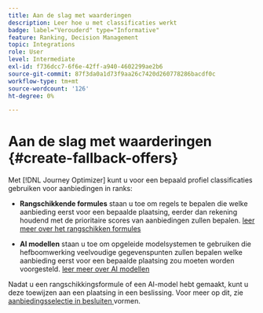 ```yaml
---
title: Aan de slag met waarderingen
description: Leer hoe u met classificaties werkt
badge: label="Verouderd" type="Informative"
feature: Ranking, Decision Management
topic: Integrations
role: User
level: Intermediate
exl-id: f736dcc7-6f6e-42ff-a940-4602299ae2b6
source-git-commit: 87f3da0a1d73f9aa26c7420d260778286bacdf0c
workflow-type: tm+mt
source-wordcount: '126'
ht-degree: 0%

---
```


# Aan de slag met waarderingen {#create-fallback-offers}

Met [!DNL Journey Optimizer] kunt u voor een bepaald profiel classificaties gebruiken voor aanbiedingen in ranks:

* **Rangschikkende formules** staan u toe om regels te bepalen die welke aanbieding eerst voor een bepaalde plaatsing, eerder dan rekening houdend met de prioritaire scores van aanbiedingen zullen bepalen. [ leer meer over het rangschikken formules ](create-ranking-formulas.md)

* **AI modellen** staan u toe om opgeleide modelsystemen te gebruiken die hefboomwerking veelvoudige gegevenspunten zullen bepalen welke aanbieding eerst voor een bepaalde plaatsing zou moeten worden voorgesteld. [ leer meer over AI modellen ](ai-models.md)

Nadat u een rangschikkingsformule of een AI-model hebt gemaakt, kunt u deze toewijzen aan een plaatsing in een beslissing. Voor meer op dit, zie [ aanbiedingsselectie in besluiten ](../offer-activities/configure-offer-selection.md) vormen.
